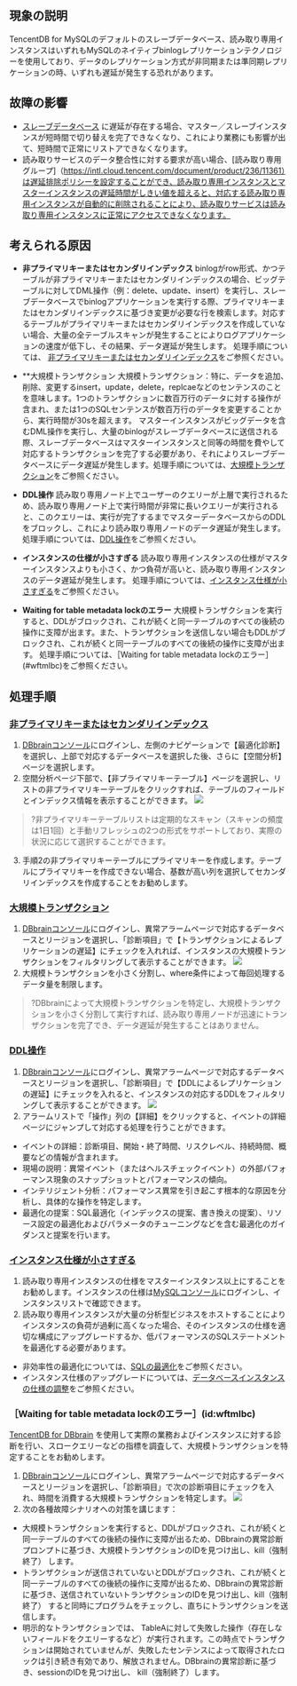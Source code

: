 
## 現象の説明
TencentDB for MySQLのデフォルトのスレーブデータベース、読み取り専用インスタンスはいずれもMySQLのネイティブbinlogレプリケーションテクノロジーを使用しており、データのレプリケーション方式が非同期または準同期レプリケーションの時、いずれも遅延が発生する恐れがあります。

## 故障の影響
- [スレーブデータベース](https://intl.cloud.tencent.com/document/product/236/38328) に遅延が存在する場合、マスター／スレーブインスタンスが短時間で切り替えを完了できなくなり、これにより業務にも影響が出て、短時間で正常にリストアできなくなります。
- 読み取りサービスのデータ整合性に対する要求が高い場合、[読み取り専用グループ]（https://intl.cloud.tencent.com/document/product/236/11361）は遅延排除ポリシーを設定することができ、読み取り専用インスタンスとマスターインスタンスの遅延時間がしきい値を超えると、対応する読み取り専用インスタンスが自動的に削除されることにより、読み取りサービスは読み取り専用インスタンスに正常にアクセスできなくなります。

## 考えられる原因
- **非プライマリキーまたはセカンダリインデックス**
binlogがrow形式、かつテーブルが非プライマリキーまたはセカンダリインデックスの場合、ビッグテーブルに対してDML操作（例：delete、update、insert）を実行し、スレーブデータベースでbinlogアプリケーションを実行する際、プライマリキーまたはセカンダリインデックスに基づき変更が必要な行を検索します。対応するテーブルがプライマリキーまたはセカンダリインデックスを作成していない場合、大量の全テーブルスキャンが発生することによりログアプリケーションの速度が低下し、その結果、データ遅延が発生します。
処理手順については、 [非プライマリキーまたはセカンダリインデックス](#wzjhejsy)をご参照ください。

- **大規模トランザクション 
大規模トランザクション：特に、データを追加、削除、変更するinsert，update，delete，replcaeなどのセンテンスのことを意味します。1つのトランザクションに数百万行のデータに対する操作が含まれ、または1つのSQLセンテンスが数百万行のデータを変更することから、実行時間が30sを超えます。
マスターインスタンスがビッグデータを含むDML操作を実行し、大量のbinlogがスレーブデータベースに送信される際、スレーブデータベースはマスターインスタンスと同等の時間を費やして対応するトランザクションを完了する必要があり、それによりスレーブデータベースにデータ遅延が発生します。処理手順については、[大規模トランザクション](#dsw)をご参照ください。


- **DDL操作**
読み取り専用ノード上でユーザーのクエリーが上層で実行されるため、読み取り専用ノード上で実行時間が非常に長いクエリーが実行されると、このクエリーは、実行が完了するまでマスターデータベースからのDDLをブロックし、これにより読み取り専用ノードのデータ遅延が発生します。処理手順については、[DDL操作](#dcz)をご参照ください。

- **インスタンスの仕様が小さすぎる**
読み取り専用インスタンスの仕様がマスターインスタンスよりも小さく、かつ負荷が高いと、読み取り専用インスタンスのデータ遅延が発生します。
処理手順については、[インスタンス仕様が小さすぎる](#slgggx)をご参照ください。

- **Waiting for table metadata lockのエラー**
大規模トランザクションを実行すると、DDLがブロックされ、これが続くと同一テーブルのすべての後続の操作に支障が出ます。また、トランザクションを送信しない場合もDDLがブロックされ、これが続くと同一テーブルのすべての後続の操作に支障が出ます。
処理手順については、［Waiting for table metadata lockのエラー］(#wftmlbc)をご参照ください。

## 処理手順
### [非プライマリキーまたはセカンダリインデックス](id:wzjhejsy)
1. [DBbrainコンソール](https://console.cloud.tencent.com/dbbrain/performance/disk)にログインし、左側のナビゲーションで【最適化診断】を選択し、上部で対応するデータベースを選択した後、さらに【空間分析】ページを選択します。
2. 空間分析ページ下部で、【非プライマリキーテーブル】ページを選択し、リストの非プライマリキーテーブルをクリックすれば、テーブルのフィールドとインデックス情報を表示することができます。
![](https://main.qcloudimg.com/raw/070bf60984827fb43a33048a38a5969b.png)
>?非プライマリキーテーブルリストは定期的なスキャン（スキャンの頻度は1日1回）と手動リフレッシュの2つの形式をサポートしており、実際の状況に応じて選択することができます。
3. 手順2の非プライマリキーテーブルにプライマリキーを作成します。テーブルにプライマリキーを作成できない場合、基数が高い列を選択してセカンダリインデックスを作成することをお勧めします。

### [大規模トランザクション](id:dsw)
1. [DBbrainコンソール](https://console.cloud.tencent.com/dbbrain/event)にログインし、異常アラームページで対応するデータベースとリージョンを選択し、「診断項目」で【トランザクションによるレプリケーションの遅延】にチェックを入れれば、インスタンスの大規模トランザクションをフィルタリングして表示することができます。
![](https://main.qcloudimg.com/raw/508e3bfd033a2f5a5422aae9902cc598.png)
2. 大規模トランザクションを小さく分割し、where条件によって毎回処理するデータ量を制限します。
>?DBbrainによって大規模トランザクションを特定し、大規模トランザクションを小さく分割して実行すれば、読み取り専用ノードが迅速にトランザクションを完了でき、データ遅延が発生することはありません。

### [DDL操作](id:dcz)
1. [DBbrainコンソール](https://console.cloud.tencent.com/dbbrain/event)にログインし、異常アラームページで対応するデータベースとリージョンを選択し、「診断項目」で【DDLによるレプリケーションの遅延】にチェックを入れると、インスタンスの対応するDDLをフィルタリングして表示することができます。
![](https://main.qcloudimg.com/raw/7d7c9ec01da894fa1554f6d9bf135366.png)
2. アラームリストで「操作」列の【詳細】をクリックすると、イベントの詳細ページにジャンプして対応する処理を行うことができます。
 - イベントの詳細：診断項目、開始・終了時間、リスクレベル、持続時間、概要などの情報が含まれます。
 - 現場の説明：異常イベント（またはヘルスチェックイベント）の外部パフォーマンス現象のスナップショットとパフォーマンスの傾向。
 - インテリジェント分析：パフォーマンス異常を引き起こす根本的な原因を分析し、具体的な操作を特定します。
 - 最適化の提案：SQL最適化（インデックスの提案、書き換えの提案）、リソース設定の最適化およびパラメータのチューニングなどを含む最適化のガイダンスと提案を行います。


### [インスタンス仕様が小さすぎる](#slgggx)
1. 読み取り専用インスタンスの仕様をマスターインスタンス以上にすることをお勧めします。インスタンスの仕様は[MySQLコンソール](https://console.cloud.tencent.com/cdb)にログインし、インスタンスリストで確認できます。
2. 読み取り専用インスタンスが大量の分析型ビジネスをホストすることによりインスタンスの負荷が過剰に高くなった場合、そのインスタンスの仕様を適切な構成にアップグレードするか、低パフォーマンスのSQLステートメントを最適化する必要があります。
 - 非効率性の最適化については、[SQLの最適化](https://intl.cloud.tencent.com/document/product/1035/36040)をご参照ください。
 - インスタンス仕様のアップグレードについては、[データベースインスタンスの仕様の調整](https://intl.cloud.tencent.com/document/product/236/19707)をご参照ください。

### ［Waiting for table metadata lockのエラー］(id:wftmlbc)
[TencentDB for DBbrain](https://intl.cloud.tencent.com/document/product/1035/36036) を使用して実際の業務およびインスタンスに対する診断を行い、スロークエリーなどの指標を調査して、大規模トランザクションを特定することをお勧めします。
1. [DBbrainコンソール](https://console.cloud.tencent.com/dbbrain/event)にログインし、異常アラームページで対応するデータベースとリージョンを選択し、「診断項目」で次の診断項目にチェックを入れ、時間を消費する大規模トランザクションを特定します。
![](https://main.qcloudimg.com/raw/11e0dc3ba8fa61eaf07ec3ecf7e38474.png)
2. 次の各種故障シナリオへの対策を講じます：
 - 大規模トランザクションを実行すると、DDLがブロックされ、これが続くと同一テーブルのすべての後続の操作に支障が出るため、DBbrainの異常診断プロンプトに基づき、大規模トランザクションのIDを見つけ出し、kill（強制終了） します。
 - トランザクションが送信されていないとDDLがブロックされ、これが続くと同一テーブルのすべての後続の操作に支障が出るため、DBbrainの異常診断に基づき、送信されていないトランザクションのIDを見つけ出し、kill（強制終了） すると同時にプログラムをチェックし、直ちにトランザクションを送信します。
 - 明示的なトランザクションでは、 TableAに対して失敗した操作（存在しないフィールドをクエリーするなど）が実行されます。この時点でトランザクションは開始されていませんが、失敗したセンテンスによって取得されたロックは引き続き有効であり、解放されません。DBbrainの異常診断に基づき、sessionのIDを見つけ出し、 kill（強制終了）します。
